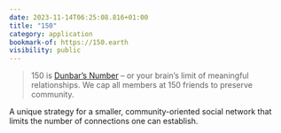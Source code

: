 ```yaml
---
date: 2023-11-14T06:25:08.816+01:00
title: "150"
category: application
bookmark-of: https://150.earth
visibility: public
---
```


> 150 is [Dunbar’s Number](https://en.wikipedia.org/wiki/Dunbar's_number) – or your brain’s limit of meaningful relationships. We cap all members at 150 friends to preserve community.

A unique strategy for a smaller, community-oriented social network that limits the number of connections one can establish.
